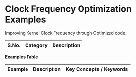 Clock Frequency Optimization Examples
==================================
Improving Kernel Clock Frequency through Optimized code.

S.No.   | Category  | Description 
--------|-----------|-----------------------------------------

 __Examples Table__ 

Example        | Description           | Key Concepts / Keywords 
---------------|-----------------------|-------------------------

[large_loop_c]:large_loop_c
[large_loop_ocl]:large_loop_ocl
[split_kernel_c]:split_kernel_c
[split_kernel_ocl]:split_kernel_ocl
[too_many_cu_c]:too_many_cu_c
[too_many_cu_ocl]:too_many_cu_ocl
